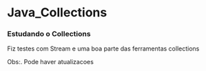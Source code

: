 # Java_Collections


### Estudando o Collections 



Fiz testes com Stream e uma boa parte das ferramentas collections 


Obs:. Pode haver atualizacoes
